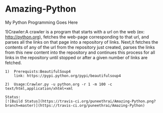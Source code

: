 Amazing-Python
==============

My Python Programming Goes Here

1)Crawler:A crawler is a program that starts with a url on the web (ex: http://python.org),
fetches the web-page corresponding to that url, and parses all the links on that page into
 a repository of links. Next,it fetches the contents of any of the url from the repository just created,
parses the links from this new content into the repository and continues this process for all links 
in the repository until stopped or after a given number of links are fetched.

	1)  Prerequists:BeautifulSoup4
		link: https://pypi.python.org/pypi/beautifulsoup4

	2)  Usage:Crawler.py -u python.org -r 1 -m 100 -c text/html,application/xhtml+xml

	Status:
	[![Build Status](https://travis-ci.org/puneethrai/Amazing-Python.png?branch=master)](https://travis-ci.org/puneethrai/Amazing-Python)